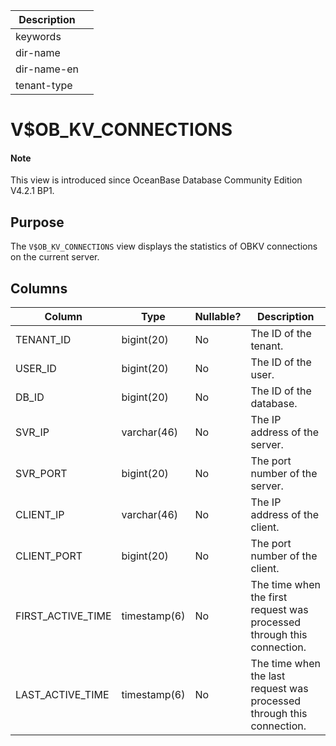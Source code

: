 | Description ||
|---|---|
| keywords ||
| dir-name ||
| dir-name-en ||
| tenant-type ||

# V$OB_KV_CONNECTIONS

<main id="notice" type='explain'>
  <h4>Note</h4>
  <p>This view is introduced since OceanBase Database Community Edition V4.2.1 BP1. </p>
</main>

## Purpose

The `V$OB_KV_CONNECTIONS` view displays the statistics of OBKV connections on the current server.

## Columns

| **Column** | **Type** | **Nullable?** | **Description** |
| ---- | ---- | ---- | ---- |
| TENANT_ID | bigint(20) | No | The ID of the tenant. |
| USER_ID | bigint(20) | No | The ID of the user. |
| DB_ID | bigint(20) | No | The ID of the database. |
| SVR_IP | varchar(46) | No | The IP address of the server. |
| SVR_PORT | bigint(20) | No | The port number of the server. |
| CLIENT_IP | varchar(46) | No | The IP address of the client. |
| CLIENT_PORT | bigint(20) | No | The port number of the client. |
| FIRST_ACTIVE_TIME | timestamp(6) | No | The time when the first request was processed through this connection. |
| LAST_ACTIVE_TIME | timestamp(6) | No | The time when the last request was processed through this connection. |